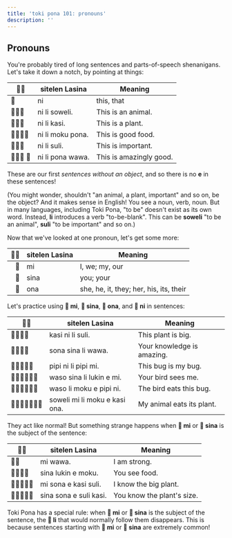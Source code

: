 ```yaml
---
title: 'toki pona 101: pronouns'
description: ''
---
```

## Pronouns

You're probably tired of long sentences and parts-of-speech shenanigans. Let's take it down a notch, by pointing at things:

| 󱥠󱥔 | sitelen Lasina | Meaning             |
|--------------|----------------|---------------------|
| 󱥁            | ni             | this, that          |
| 󱥁󱤧󱥢          | ni li soweli.    | This is an animal.      |
| 󱥁󱤧󱤗          | ni li kasi.      | This is a plant.        |
| 󱥁󱤧󱤶󱥔         | ni li moku pona. | This is good food.      |
| 󱥁󱤧󱥣          | ni li suli.      | This is important.      |
| 󱥁󱤧󱥔 󱥵        | ni li pona wawa. | This is amazingly good. |

These are our first *sentences without an object*, and so there is no **e** in these sentences!

(You might wonder, shouldn't "an animal, a plant, important" and so on, be the object? And it makes sense in English! You see a noun, verb, noun. But in many languages, including Toki Pona, "to be" doesn't exist as its own word. Instead, **li** introduces a verb "to-be-blank". This can be **soweli** "to be an animal", **suli** "to be important" and so on.)

Now that we've looked at one pronoun, let's get some more:

| 󱥠󱥔 | sitelen Lasina |                 Meaning                 |
|-------------:|----------------|---------------------|
| 󱤴            | mi             | I, we; my, our                          |
| 󱥞            | sina           | you; your                               |
| 󱥆            | ona            | she, he, it, they; her, his, its, their |

Let's practice using **󱤴 mi**, **󱥞 sina**, **󱥆 ona**, and **󱥁 ni** in sentences:

| 󱥠󱥔 |         sitelen Lasina         |           Meaning          |
|--------------|--------------------------------|----------------------------|
| 󱤗󱥁󱤧󱥣         | kasi ni li suli.               | This plant is big.         |
| 󱥡󱥞󱤧󱥵         | sona sina li wawa.             | Your knowledge is amazing. |
| 󱥑󱥁󱤧󱥑󱤴        | pipi ni li pipi mi.            | This bug is my bug.        |
| 󱥴󱥞󱤧󱤮󱤉󱤴       | waso sina li lukin e mi.       | Your bird sees me.         |
| 󱥴󱤧󱤶󱤉󱥑󱥁       | waso li moku e pipi ni.        | The bird eats this bug.    |
| 󱥢󱤴󱤧󱤶󱤉󱤗󱥞      | soweli mi li moku e kasi ona.  | My animal eats its plant. |

They act like normal! But something strange happens when **󱤴 mi** or **󱥞 sina** is the subject of the sentence:

| 󱥠󱥔 |     sitelen Lasina     |           Meaning          |
|--------------|------------------------|----------------------------|
| 󱤴󱥵           | mi wawa.               | I am strong.               |
| 󱥞󱤮󱤉󱤶         | sina lukin e moku.     | You see food.              |
| 󱤴󱥡󱤉󱤗󱥣        | mi sona e kasi suli.   | I know the big plant.      |
| 󱥞󱥡󱤉󱥣󱤗        | sina sona e suli kasi. | You know the plant's size. |

Toki Pona has a special rule: when **󱤴 mi** or **󱥞 sina** is the subject of the sentence, the **󱤧 li** that would normally follow them disappears. This is because sentences starting with **󱤴 mi** or **󱥞 sina** are extremely common!
